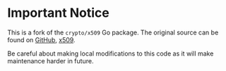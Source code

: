 # Important Notice

This is a fork of the `crypto/x509` Go package. The original source can be found on
[GitHub](https://github.com/golang/go), [x509](https://github.com/golang/go/tree/master/src/crypto/x509).

Be careful about making local modifications to this code as it will
make maintenance harder in future.